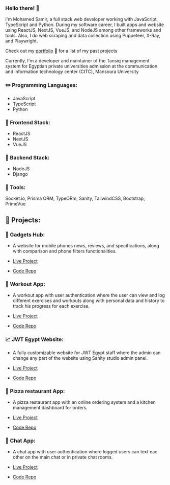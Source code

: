 ### Hello there! :wave:

I'm Mohamed Samir, a full stack web developer working with JavaScript, TypeScript and Python. During my software career, I built apps and website using ReactJS, NextJS, VueJS, and NodeJS among other frameworks and tools. Also, I do web scraping and data collection using Puppeteer, X-Ray, and Playwright.

Check out my [portfolio](https://mohamed-zahran.vercel.app/) :page_with_curl: for a list of my past projects

Currently, I'm a developer and maintainer of the Tansiq management system for Egyptian private universities admission at the communication and information technology center (CITC), Mansoura University

### :pencil2: Programming Languages:

- JavaScript
- TypeScript
- Python

### :open_file_folder: Frontend Stack:

- ReactJS
- NextJS
- VueJS

### :open_file_folder: Backend Stack:

- NodeJS
- Django

### :memo: Tools:

Socket.io, Prisma ORM, TypeORm, Sanity, TailwindCSS, Bootstrap, PrimeVue

## :briefcase: Projects:

### :iphone: Gadgets Hub:

- A website for mobile phones news, reviews, and specifications, along with comparison and phone filters functionalities.

- [Live Project](https://gadgets-hub.vercel.app/)
- [Code Repo](https://github.com/Mohamedzh/tech-arena)

### :bicyclist: Workout App:

- A workout app with user authentication where the user can view and log different exercises and workouts along with personal data and history to track his progress for each exercise.

- [Live Project](https://workout-app-nextjs-6q67.vercel.app/)
- [Code Repo](https://github.com/Mohamedzh/workout-app-nextjs)

### :chart_with_upwards_trend: JWT Egypt Website:

- A fully customizable website for JWT Egypt staff where the admin can change any part of the website using Sanity studio admin panel.

- [Live Project](https://jwt-egypt-website.vercel.app/)
- [Code Repo](https://github.com/Mohamedzh/jwt-egypt)

### :pizza: Pizza restaurant App:

- A pizza restaurant app with an online ordering system and a kitchen management dashboard for orders.

- [Live Project](https://pizza-restaurant-app-buu6.vercel.app/)
- [Code Repo](https://github.com/Mohamedzh/pizza-restaurant-app)

### :speech_balloon: Chat App:

- A chat app with user authentication where logged users can text eac other on the main chat or in private chat rooms.

- [Live Project](https://chat-app-sockets-2jdl.vercel.app/)
- [Code Repo](https://github.com/Mohamedzh/ChatApp)
